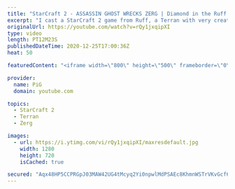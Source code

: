 ```yaml
---
title: "StarCraft 2 - ASSASSIN GHOST WRECKS ZERG | Diamond in the Ruff #25"
excerpt: "I cast a StarCraft 2 game from Ruff, a Terran with very creative gameplay. What will he pull out of the hat against his Terran opponent?  Check out all episodes of 💎 Diamond in the Ruff: https://www.youtube.com/playlist?list=PLFUDU8AOevUfdEq20wYq8Sm9z3sc1yn0l Follow Ruff: https://www.twitch.tv/ruff13"
originalUrl: https://youtube.com/watch?v=rQy1jxqipXI
type: video
length: PT12M23S
publishedDateTime: 2020-12-25T17:00:36Z
heat: 50

featuredContent: "<iframe width=\"800\" height=\"500\" frameborder=\"0\" src=\"https://www.youtube.com/embed/rQy1jxqipXI\" allow=\"accelerometer; autoplay; encrypted-media; gyroscope; picture-in-picture\" allowfullscreen></iframe>"

provider:
  name: PiG
  domain: youtube.com

topics:
  - StarCraft 2
  - Terran
  - Zerg

images:
  - url: https://i.ytimg.com/vi/rQy1jxqipXI/maxresdefault.jpg
    width: 1280
    height: 720
    isCached: true

secured: "Aqx48HP5CCPRGpJ03MAW42UG4tMcyq2Yi0npwlMdPSAEc8KhmnWSTrVKvGcf6QAEUcRiUbEpdSh0MqrOku6hkg7wid2rxzaCRgmAtOLc3kgW8cBoGDQyV15QgDJodUtndlO5oa8j97E+ODcuUbWiye0WrEQo04Fy0S9W6UqopQutXZVuPUmh0bhfEKYPUH7UyYhhy1hhqG6azQXBzLqFDjG1ZoTW39IhF0mk1N8nki9dm43dY9iZqxez5HQSGhR7mGnf9zoAQa/faAqwDf0hPR88xkgPOTZI8U6Lcr1egz8xuxXxxwrfoT0NYM8WoeWLMnqbfyST2Er2RZSTL909dwcuH7al4pr3F+RnP66gewCtIni6wTdjzifFn9CSuNH/WXZ/Vt6vXECqYQYcoJbNWynGurQlZFw448qv5cjnb6w=;8GZGM6tukUmAXKEdQdDXJg=="
---
```


